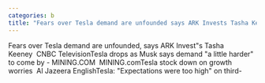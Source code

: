 ```yaml
---
categories: b
title: "Fears over Tesla demand are unfounded says ARK Invests Tasha Keeney  CNBC Television"
---
```

Fears over Tesla demand are unfounded, says ARK Invest"s Tasha Keeney&nbsp;&nbsp;CNBC TelevisionTesla drops as Musk says demand "a little harder" to come by - MINING.COM&nbsp;&nbsp;MINING.comTesla stock down on growth worries&nbsp;&nbsp;Al Jazeera EnglishTesla: "Expectations were too high" on third-